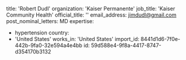 title: 'Robert Dudl'
organization: 'Kaiser Permanente'
job_title: 'Kaiser Community Health'
official_title: ''
email_address: jimdudl@gmail.com
post_nominal_letters: MD
expertise:
  - hypertension
country:
  - 'United States'
works_in: 'United States'
import_id: 8441d1d6-7f0e-442b-9fa0-32e594a4e4bb
id: 59d588e4-9f8a-4417-8747-d354170b3132
